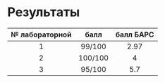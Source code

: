 # Результаты

| № лабораторной | балл | балл БАРС |
| :---: | :---: | :---: |
| 1 | 99/100 | 2.97 |
| 2 | 100/100 | 4 |
| 3 | 95/100 | 5.7 |
